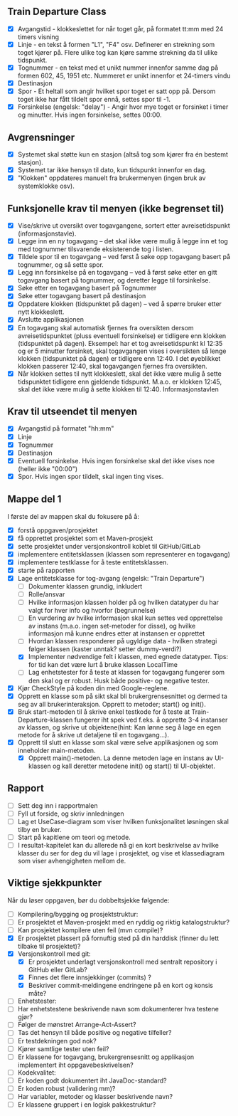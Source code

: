 ## Train Departure Class
- [x] Avgangstid - klokkeslettet for når toget går, på formatet tt:mm
med 24 timers visning
- [X] Linje - en tekst å formen "L1", "F4" osv. Definerer en strekning som
toget kjører på. Flere ulike tog kan kjøre samme strekning da til ulike tidspunkt.
- [x] Tognummer - en tekst med et unikt nummer innenfor samme
dag på formen 602, 45, 1951 etc. Nummeret er unikt innenfor et 24-timers vindu
- [x] Destinasjon
- [x] Spor - Et heltall som angir hvilket spor toget er satt opp på. Dersom
toget ikke har fått tildelt spor ennå, settes spor til -1.
- [x] Forsinkelse (engelsk: "delay") - Angir hvor mye toget er forsinket i timer og minutter.
Hvis ingen forsinkelse, settes 00:00.

## Avgrensninger
- [X] Systemet skal støtte kun en stasjon (altså tog som kjører fra én bestemt stasjon).
- [X] Systemet tar ikke hensyn til dato, kun tidspunkt innenfor en dag.
- [x] "Klokken" oppdateres manuelt fra brukermenyen (ingen bruk av systemklokke osv).

## Funksjonelle krav til menyen (ikke begrenset til)
- [x] Vise/skrive ut oversikt over togavgangene, sortert etter avreisetidspunkt (informasjonstavle).
- [X] Legge inn en ny togavgang – det skal ikke være mulig å legge inn et tog med tognummer tilsvarende eksisterende tog i listen.
- [X] Tildele spor til en togavgang – ved først å søke opp togavgang basert på tognummer, og så sette spor.
- [X] Legg inn forsinkelse på en togavgang – ved å først søke etter en gitt togavgang basert på tognummer, og deretter legge til forsinkelse.
- [X] Søke etter en togavgang basert på Tognummer
- [X] Søke etter togavgang basert på destinasjon
- [X] Oppdatere klokken (tidspunktet på dagen) – ved å spørre bruker etter nytt klokkeslett.
- [x] Avslutte applikasjonen
- [X] En togavgang skal automatisk fjernes fra oversikten dersom avreisetidspunktet (pluss eventuell forsinkelse) er tidligere enn klokken (tidspunktet på dagen). Eksempel: har et tog avreisetidspunkt kl 12:35 og er 5 minutter forsinket, skal togavgangen vises i oversikten så lenge klokken (tidspunktet på dagen) er tidligere enn 12:40. I det øyeblikket klokken passerer 12:40, skal togavgangen fjernes fra oversikten.
- [X] Når klokken settes til nytt klokkeslett, skal det ikke være mulig å sette tidspunktet tidligere enn gjeldende tidspunkt. M.a.o. er klokken 12:45, skal det ikke være mulig å sette klokken til 12:40. Informasjonstavlen

## Krav til utseendet til menyen
- [x] Avgangstid på formatet "hh:mm"
- [x] Linje
- [x] Tognummer
- [x] Destinasjon
- [x] Eventuell forsinkelse. Hvis ingen forsinkelse skal det ikke vises noe (heller ikke "00:00")
- [x] Spor. Hvis ingen spor tildelt, skal ingen ting vises.

## Mappe del 1
I første del av mappen skal du fokusere på å:
- [X] forstå oppgaven/prosjektet
- [X] få opprettet prosjektet som et Maven-prosjekt
- [X] sette prosjektet under versjonskontroll koblet til GitHub/GitLab
- [X] implementere entitetsklassen (klassen som representerer en togavgang)
- [X] implementere testklasse for å teste entitetsklassen.
- [X] starte på rapporten
- [X] Lage entitetsklasse for tog-avgang (engelsk: "Train Departure")
  - [ ] Dokumenter klassen grundig, inkludert
  - [ ] Rolle/ansvar
  - [ ] Hvilke informasjon klassen holder på og hvilken datatyper du har valgt for hver info og hvorfor (begrunnelse)
  - [ ] En vurdering av hvilke informasjon skal kun settes ved opprettelse av instans (m.a.o. ingen set-metoder for
        disse), og hvilke informasjon må kunne endres etter at instansen er opprettet
  - [ ] Hvordan klassen responderer på ugyldige data - hvilken strategi følger klassen (kaster
        unntak? setter dummy-verdi?)
  - [X] Implementer nødvendige felt i klassen, med egnede datatyper. Tips: for tid kan det være lurt å bruke klassen LocalTime
  - [ ] Lag enhetstester for å teste at klassen for togavgang fungerer som den skal og er robust. Husk både positive- og negative tester.
- [X] Kjør CheckStyle på koden din med Google-reglene.
- [X] Opprett en klasse som på sikt skal bli brukergrensesnittet og dermed ta seg av all brukerinteraksjon. Opprett to metoder; start() og init().
- [X] Bruk start-metoden til å skrive enkel testkode for å teste at Train-Departure-klassen fungerer iht spek ved f.eks. å opprette 3-4 instanser av klassen, og skrive ut objektene(hint: Kan lønne seg å lage en egen metode for å skrive ut detaljene til en togavgang...).
- [X] Opprett til slutt en klasse som skal være selve applikasjonen og som inneholder main-metoden.
  - [X] Opprett main()-metoden. La denne metoden lage en instans av UI-klassen og kall deretter metodene init() og start() til UI-objektet.

## Rapport
- [ ] Sett deg inn i rapportmalen
- [ ] Fyll ut forside, og skriv innledningen
- [ ] Lag et UseCase-diagram som viser hvilken funksjonalitet løsningen skal tilby en bruker.
- [ ] Start på kapitlene om teori og metode.
- [ ] I resultat-kapitelet kan du allerede nå gi en kort beskrivelse av hvilke klasser du ser for
deg du vil lage i prosjektet, og vise et klassediagram som viser avhengigheten mellom de.

## Viktige sjekkpunkter
Når du løser oppgaven, bør du dobbeltsjekke følgende:
- [ ] Kompilering/bygging og prosjektstruktur:
- [ ] Er prosjektet et Maven-prosjekt med en ryddig og riktig katalogstruktur?
- [ ] Kan prosjektet kompilere uten feil (mvn compile)?
- [X] Er prosjektet plassert på fornuftig sted på din harddisk (finner du lett tilbake til
prosjektet)?
- [X] Versjonskontroll med git:
  - [X] Er prosjektet underlagt versjonskontroll med sentralt repository i GitHub eller
  GitLab?
  - [X] Finnes det flere innsjekkinger (commits) ?
  - [X] Beskriver commit-meldingene endringene på en kort og konsis måte?
- [ ] Enhetstester:
- [ ] Har enhetstestene beskrivende navn som dokumenterer hva testene gjør?
- [ ] Følger de mønstret Arrange-Act-Assert?
- [ ] Tas det hensyn til både positive og negative tilfeller?
- [ ] Er testdekningen god nok?
- [ ] Kjører samtlige tester uten feil?
- [ ] Er klassene for togavgang, brukergrensesnitt og applikasjon implementert iht
oppgavebeskrivelsen?
- [ ] Kodekvalitet:
- [ ] Er koden godt dokumentert iht JavaDoc-standard?
- [ ] Er koden robust (validering mm)?
- [ ] Har variabler, metoder og klasser beskrivende navn?
- [ ] Er klassene gruppert i en logisk pakkestruktur?